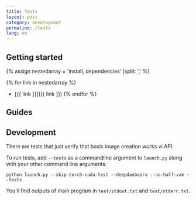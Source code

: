 ```yaml
---
title: Tests
layout: post
category: development
permalink: /tests
lang: en
---
```

## Getting started

{% assign nestedarray = 'install, dependencies' |split: ',' %}

{% for link in nestedarray %}
  * [{{ link }}]({{ link }})
{% endfor %}

## Guides

## Development


There are tests that just verify that basic image creation works vi API.

To run tests, add `--tests` as a commandline argument to `launch.py` along with your other command line arguments:

```
python launch.py --skip-torch-cuda-test --deepdanbooru --no-half-vae --tests
```

You'll find outputs of main program in `test/stdout.txt` and `test/stderr.txt`.
